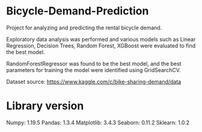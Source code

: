 # Bicycle-Demand-Prediction
Project for analyzing and predicting the rental bicycle demand. 

Exploratory data analysis was performed and various models such as Linear Regression, Decision Trees, Random Forest, XGBoost were evaluated to find the best model.

RandomForestRegressor was found to be the best model, and the best parameters for training the model were identified using GridSearchCV.

Dataset source: https://www.kaggle.com/c/bike-sharing-demand/data

# Library version

Numpy: 1.19.5
Pandas: 1.3.4
Matplotlib: 3.4.3
Seaborn: 0.11.2
Sklearn: 1.0.2

